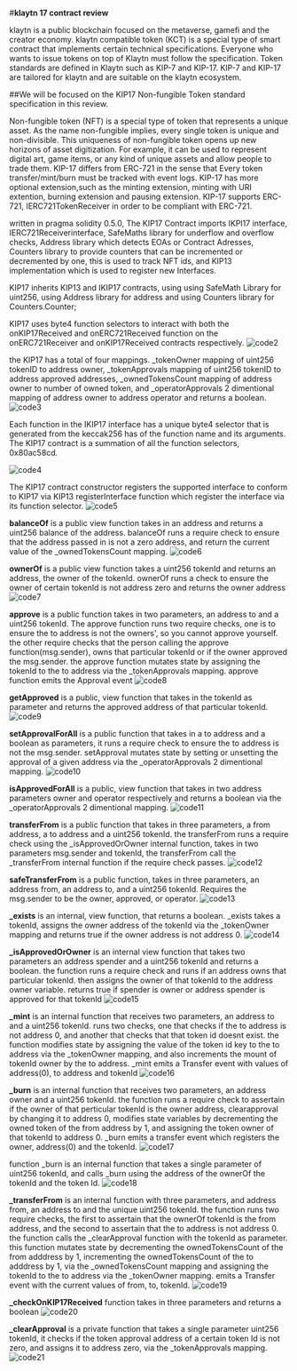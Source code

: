 #**klaytn 17 contract review**

klaytn is a public blockchain focused on the metaverse, gamefi and the creator economy.
klaytn compatible token (KCT) is a special type of smart contract that implements certain technical specifications. Everyone who wants to issue tokens on top of Klaytn must follow the specification. Token standards are defined in Klaytn such as KIP-7 and KIP-17. KIP-7 and KIP-17 are tailored for klaytn and are suitable on the klaytn ecosystem.

##We will be focused on the KIP17 Non-fungible Token standard  specification in this review.

Non-fungible token (NFT) is a special type of token that represents a unique asset. As the name non-fungible implies, every single token is unique and non-divisible. This uniqueness of non-fungible token opens up new horizons of asset digitization. For example, it can be used to represent digital art, game items, or any kind of unique assets and allow people to trade them.
KIP-17 differs from ERC-721 in the sense that Every token transfer/mint/burn must be tracked with event logs. 
KIP-17 has more optional extension,such as the minting extension, minting with URI extention, burning extension and pausing extension.
KIP-17 supports ERC-721, IERC721TokenReceiver in order to be compliant with ERC-721.

written in pragma solidity 0.5.0,
The KIP17 Contract imports IKPI17 interface, IERC721Receiverinterface, SafeMaths library for underflow and overflow checks, Address library which detects EOAs or Contract Adresses, Counters library to provide counters that can be incremented or decremented by one, this is used to track NFT ids, and KIP13 implementation which is used to register new Interfaces.

KIP17 inherits KIP13 and IKIP17 contracts, using using SafeMath Library for uint256, using Address library for address and using Counters library for Counters.Counter;

KIP17 uses byte4 function selectors to interact with both the onKIP17Received and onERC721Received function on the onERC721Receiver and onKIP17Received contracts respectively.
![code2](https://user-images.githubusercontent.com/72661662/162277663-42752309-634c-40e6-be2d-3215eae1637a.png)


the KIP17 has a total of four mappings. 
_tokenOwner mapping of uint256 tokenID to 
address owner, _tokenApprovals mapping of uint256 tokenID to address approved addresses, _ownedTokensCount mapping of address owner to number of owned token, and _operatorApprovals 2 dimentional mapping of address owner to address operator and returns a boolean.
![code3](https://user-images.githubusercontent.com/72661662/162277720-d549125c-2b1b-4cee-85e1-03f8d6bd53fa.png)


Each function in the IKIP17 interface has a unique byte4 selector that is generated from the keccak256 has of the function name and its arguments. The KIP17 contract is a summation of all the function selectors, 0x80ac58cd.

![code4](https://user-images.githubusercontent.com/72661662/162277887-1c29783a-2c20-4882-9b61-4e6de323fcd7.png)

The KIP17 contract constructor registers the supported interface to conform to KIP17 via KIP13 registerInterface function which register the interface via its function selector.
![code5](https://user-images.githubusercontent.com/72661662/162277983-064f6295-3c24-4de2-9804-ca02608f2c65.png)

**balanceOf** is a public view function takes in an address and returns a uint256 balance of the address. balanceOf runs a require check to ensure that the address passed in is not a zero address, and return the current value of the _ownedTokensCount mapping. 
![code6](https://user-images.githubusercontent.com/72661662/162278033-aad3ecd6-ccbb-4668-872c-292b4dccd6a1.png)

**ownerOf** is a public view function takes a uint256 tokenId and returns an address, the owner of the tokenId. ownerOf runs a check to ensure the owner of certain tokenId is not address zero and returns the owner address 
![code7](https://user-images.githubusercontent.com/72661662/162278076-f03266b9-fb20-4aed-bb3d-a6cd2aa604a1.png)

**approve** is a public function takes in two parameters, an address to and a uint256 tokenId. The approve function runs two require checks, one is to ensure the to address is not the owners', so you cannot approve yourself. the other require checks that the person calling the approve function(msg.sender), owns that particular tokenId or if the owner approved the msg.sender. the approve function mutates state by assigning the tokenId to the to address via the _tokenApprovals mapping. approve function emits the Approval event
![code8](https://user-images.githubusercontent.com/72661662/162278115-3ac88e06-9480-49ef-a7a6-f1a6c6fa4393.png)

**getApproved** is a public, view function that takes in the tokenId as parameter and returns the approved address of that particular tokenId.
![code9](https://user-images.githubusercontent.com/72661662/162278146-569cfc85-5c72-4292-837f-3362cea5f648.png)

**setApprovalForAll** is a public function that takes in a to address and a boolean as parameters, it runs a require check to ensure the to address is not the msg.sender. setApproval mutates state by setting or unsetting the approval of a given address via the _operatorApprovals 2 dimentional mapping.
![code10](https://user-images.githubusercontent.com/72661662/162278230-888fd0a3-e284-4937-af61-09734932e5c1.png)

**isApprovedForAll** is a public, view function that takes in two address parameters owner and operator respectively and returns a boolean via the _operatorApprovals 2 dimentional mapping.
![code11](https://user-images.githubusercontent.com/72661662/162278271-e14a3836-bb4f-4512-b462-07d7e0a89069.png)


**transferFrom** is a public function that takes in three parameters, a from address, a to address and a uint256 tokenId. the transferFrom runs a require check using the _isApprovedOrOwner internal function, takes in two parameters msg.sender and tokenId, the transferFrom call the _transferFrom internal function if the require check passes.
![code12](https://user-images.githubusercontent.com/72661662/162278314-066fb78c-69bf-44dc-ae29-3383b0792f78.png)

**safeTransferFrom** is a public function, takes in three parameters, an address from, an address to, and a uint256 tokenId. Requires the msg.sender to be the owner, approved, or operator. 
![code13](https://user-images.githubusercontent.com/72661662/162278343-42d7dff2-2e4f-496e-972b-bffd3b3e11b3.png)

**_exists** is an internal, view function, that returns a boolean. _exists takes a tokenId, assigns the owner address of the tokenId via the _tokenOwner mapping and returns true if the owner address is not address 0.
![code14](https://user-images.githubusercontent.com/72661662/162278374-d0c8f74c-6da9-4473-836f-92d07be39526.png)

**_isApprovedOrOwner** is an internal view function that takes two parameters an address spender and a uint256 tokenId and returns a boolean. the function runs a require check and runs if 
an address owns that particular tokenId. 
then assigns the owner of that tokenId to the address owner variable.
returns true if spender is owner or address spender is approved for that tokenId
![code15](https://user-images.githubusercontent.com/72661662/162278414-66906a48-f04d-4a53-8b95-5e6503acf211.png)


**_mint** is an internal function that receives two parameters, an address to and a uint256 tokenId. runs two checks, one that checks if the to address is not address 0, and another that checks that that token id doesnt exist.
the function modifies state by assigning the value of the token id key to the to address via the _tokenOwner mapping, and also increments the mount of tokenId owner by the to address.
_mint emits a Transfer event with values of address(0), to address and tokenId
![code16](https://user-images.githubusercontent.com/72661662/162278461-4a4c3ea5-a3f1-4661-9d93-037f1ef30b8a.png)

**_burn** is an internal function that receives two parameters, an address owner and a uint256 tokenId. the function runs a require check to assertain if the owner of that perticular tokenId is the owner address, clearapproval by changing it to address 0, modifies state variables by decrementing the owned token of the from address by 1, and assigning the token owner of that tokenId to address 0.
_burn emits a transfer event which registers the owner, address(0) and the tokenId.
![code17](https://user-images.githubusercontent.com/72661662/162278508-606c2ede-d30c-434b-ad5b-77acdc5c2f06.png)


function _burn is an internal function that takes a single parameter of uint256 tokenId, and calls _burn using the address of the ownerOf the tokenId and the token Id.
![code18](https://user-images.githubusercontent.com/72661662/162278541-26aa2b85-1dd3-493d-bdb4-fefc4346f0fb.png)


**_transferFrom** is an internal function with three parameters, and address from, an address to and the unique uint256 tokenId. the function runs two require checks, the first to assertain that the ownerOf tokenId is the from address, and the second to assertain that the to address is not address 0. the function calls the _clearApproval function with the tokenId as parameter. this function mutates state by decrementing the ownedTokensCount of the from adddress by 1, incrementing the ownedTokensCount of the to adddress by 1, via the _ownedTokensCount mapping and assigning the tokenId to the to address via the _tokenOwner mapping. emits a Transfer event with the current values of from, to, tokenId.
![code19](https://user-images.githubusercontent.com/72661662/162278566-cbdc3b94-4563-4688-96c9-1f14a75fda19.png)



**_checkOnKIP17Received** function takes in three parameters and returns a boolean
![code20](https://user-images.githubusercontent.com/72661662/162278592-cfb31563-d67a-47cc-b320-b3bc55778030.png)


**_clearApproval** is a private function that takes a single parameter uint256 tokenId, it checks if the token approval address
of a certain token Id is not zero, and assigns it to address zero, via the _tokenApprovals mapping.
![code21](https://user-images.githubusercontent.com/72661662/162278611-e8b28359-e549-45f2-95bb-edab255132d2.png)


